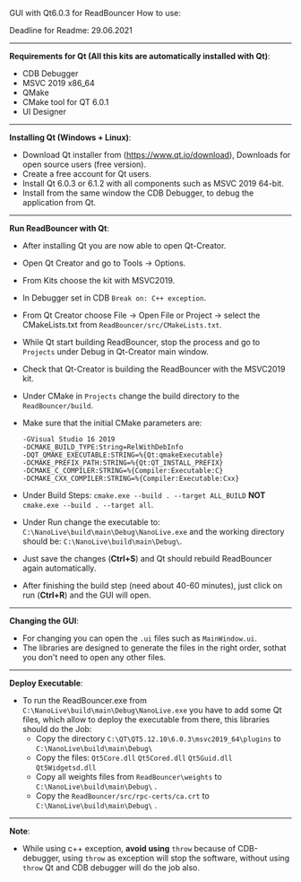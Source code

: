 GUI with Qt6.0.3 for ReadBouncer How to use:

Deadline for Readme: 29.06.2021

-------------------------------------------------------------------------------------------------------------------------
**Requirements for Qt (All this kits are automatically installed with Qt)**: 

* CDB Debugger 
* MSVC 2019  x86_64
* QMake 
* CMake tool for QT 6.0.1
* UI Designer 

-------------------------------------------------------------------------------------------------------------------------
**Installing Qt (Windows + Linux)**: 
* Download Qt installer from (https://www.qt.io/download), Downloads for open source users (free version).
* Create a free account for Qt users. 
* Install Qt 6.0.3 or 6.1.2 with all components such as MSVC 2019 64-bit. 
* Install from the same window the CDB Debugger, to debug the application from Qt. 
-------------------------------------------------------------------------------------------------------------------------
**Run ReadBouncer with Qt**:
* After installing Qt you are now able to open Qt-Creator. 
* Open Qt Creator and go to Tools -> Options.
* From Kits choose the kit with MSVC2019. 
* In Debugger set in CDB `Break on: C++ exception`.
* From Qt Creator choose File -> Open File or Project -> select the CMakeLists.txt from `ReadBouncer/src/CMakeLists.txt`.
* While Qt start building ReadBouncer, stop the process and go to `Projects` under Debug in Qt-Creator main window. 
* Check that Qt-Creator is building the ReadBouncer with the MSVC2019 kit. 
* Under CMake in `Projects` change the build directory to the `ReadBouncer/build`.
* Make sure that the initial CMake parameters are:  
   
  `-GVisual Studio 16 2019`  
  `-DCMAKE_BUILD_TYPE:String=RelWithDebInfo`  
  `-DQT_QMAKE_EXECUTABLE:STRING=%{Qt:qmakeExecutable}`   
  `-DCMAKE_PREFIX_PATH:STRING=%{Qt:QT_INSTALL_PREFIX}`  
  `-DCMAKE_C_COMPILER:STRING=%{Compiler:Executable:C}`  
  `-DCMAKE_CXX_COMPILER:STRING=%{Compiler:Executable:Cxx}`  
   
* Under Build Steps: `cmake.exe --build . --target ALL_BUILD`  **NOT**  `cmake.exe --build . --target all`.
* Under Run change the executable to: `C:\NanoLive\build\main\Debug\NanoLive.exe` and the working directory should be: `C:\NanoLive\build\main\Debug\`.
* Just save the changes (**Ctrl+S**) and Qt should rebuild ReadBouncer again automatically.
* After finishing the build step (need about 40-60 minutes), just click on run (**Ctrl+R**) and the GUI will open.  
-------------------------------------------------------------------------------------------------------------------------
**Changing the GUI**:
* For changing you can open the `.ui` files such as `MainWindow.ui`.
* The libraries are designed to generate the files in the right order, sothat you don't need to open any other files.  
-------------------------------------------------------------------------------------------------------------------------
**Deploy Executable**:
* To run the ReadBouncer.exe from `C:\NanoLive\build\main\Debug\NanoLive.exe` you have to add some Qt files, which allow to deploy the executable from there, this libraries should do the Job:   
  - Copy the directory `C:\QT\QT5.12.10\6.0.3\msvc2019_64\plugins` to `C:\NanoLive\build\main\Debug\`      
  - Copy the files: `Qt5Core.dll` `Qt5Cored.dll` `Qt5Guid.dll` `Qt5Widgetsd.dll`   
  - Copy all weights files from `ReadBouncer\weights` to  `C:\NanoLive\build\main\Debug\` .   
  - Copy the `ReadBouncer/src/rpc-certs/ca.crt` to `C:\NanoLive\build\main\Debug\` .    
-------------------------------------------------------------------------------------------------------------------------
**Note**:
* While using c++ exception, **avoid using** `throw` because of CDB-debugger, using `throw` as exception will stop the software, without using `throw` Qt and CDB debugger will do the job also. 
